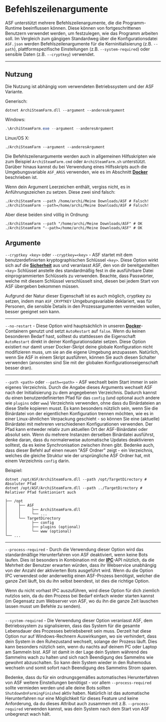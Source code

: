 # Befehlszeilenargumente

ASF unterstützt mehrere Befehlszeilenargumente, die die Programm-Runtime beeinflussen können. Diese können von fortgeschrittenen Benutzern verwendet werden, um festzulegen, wie das Programm arbeiten soll. Im Vergleich zum gängigen Standardweg über die Konfigurationsdatei `ASF.json` werden Befehlszeilenargumente für die Kerninitialisierung (z.B. `--path`), plattformspezifische Einstellungen (z.B. `--system-required`) oder sensible Daten (z.B. `--cryptkey`) verwendet.

* * *

## Nutzung

Die Nutzung ist abhängig vom verwendeten Betriebssystem und der ASF Variante.

Generisch:

```shell
dotnet ArchiSteamFarm.dll --argument --anderesArgument
```

Windows:

```powershell
.\ArchiSteamFarm.exe --argument --anderesArgument
```

Linux/OS X:

```shell
./ArchiSteamFarm --argument --anderesArgument
```

Die Befehlszeilenargumente werden auch in allgemeinen Hilfsskripten wie zum Beispiel `ArchiSteamFarm.cmd` oder `ArchiSteamFarm.sh` unterstützt. Darüber hinaus kannst du bei Verwendung eines Hilfsskripts auch die Umgebungsvariable `ASF_ARGS` verwenden, wie es im Abschnitt **[Docker](https://github.com/JustArchiNET/ArchiSteamFarm/wiki/Docker-de-DE#befehlszeilenargumente)** beschrieben ist.

Wenn dein Argument Leerzeichen enthält, vergiss nicht, es in Anführungszeichen zu setzen. Diese zwei sind falsch:

```shell
./ArchiSteamFarm --path /home/archi/Meine Downloads/ASF # Falsch!
./ArchiSteamFarm --path=/home/archi/Meine Downloads/ASF # Falsch!
```

Aber diese beiden sind völlig in Ordnung:

```shell
./ArchiSteamFarm --path "/home/archi/Meine Downloads/ASF" # OK
./ArchiSteamFarm "--path=/home/archi/Meine Downloads/ASF" # OK
```

## Argumente

`--cryptkey <key>` oder `--cryptkey=<key>` - ASF startet mit dem benutzerdefinierten kryptographischen Schlüssel `<key>`. Diese Option wirkt sich auf die **[Sicherheit](https://github.com/JustArchiNET/ArchiSteamFarm/wiki/Security-de-DE)** aus und veranlasst ASF, den von dir bereitgestellten `<key>` Schlüssel anstelle des standardmäßig fest in die ausführbare Datei einprogrammierten Schlüssels zu verwenden. Beachte, dass Passwörter, welche mit diesem Schlüssel verschlüsselt sind, diesen bei jedem Start von ASF übergeben bekommen müssen.

Aufgrund der Natur dieser Eigenschaft ist es auch möglich, cryptkey zu setzen, indem man `ASF_CRYPTKEY` Umgebungsvariable deklariert, was für Personen, die sensible Details in den Prozessargumenten vermeiden wollen, besser geeignet sein kann.

* * *

`--no-restart` - Diese Option wird hauptsächlich in unseren **[Docker](https://github.com/JustArchi/ArchiSteamFarm/wiki/Docker-de-DE)**-Containern genutzt und setzt `AutoRestart` auf `false`. Wenn du keinen besonderen Bedarf hast, solltest du stattdessen die Eigenschaft `AutoRestart` direkt in deiner Konfigurationsdatei setzen. Diese Option existiert nur damit unser Docker-Skript deine globale Konfiguration nicht modifizieren muss, um sie an die eigene Umgebung anzupassen. Natürlich, wenn Sie ASF in einem Skript ausführen, können Sie auch diesen Schalter verwenden (ansonsten sind Sie mit der globalen Konfigurationseigenschaft besser dran).

* * *

`--path <path>` oder `--path=<path>` - ASF wechselt beim Start immer in sein eigenes Verzeichnis. Durch die Angabe dieses Arguments wechselt ASF nach der Initialisierung zu dem angegebenen Verzeichnis. Dadurch kannst du einen benutzerdefinierten Pfad für das `config` (und optional auch andere wie `plugins` oder `www`) Verzeichnis verwenden, ohne dass du Binärdateien an diese Stelle kopieren musst. Es kann besonders nützlich sein, wenn Sie die Binärdatei von der eigentlichen Konfiguration trennen möchten, wie es in einer Linux-ähnlichen Verpackung geschieht - so können Sie eine (aktuelle) Binärdatei mit mehreren verschiedenen Konfigurationen verwenden. Der Pfad kann entweder relativ zum aktuellen Ort der ASF-Binärdatei oder absolut sein. Wenn du mehrere Instanzen derselben Binärdatei ausführst, denke daran, dass du normalerweise automatische Updates deaktivieren solltest, da es keine Synchronisation zwischen ihnen gibt. Bedenke auch, dass dieser Befehl auf einen neuen "ASF Ordner" zeigt - ein Verzeichnis, welches die gleiche Struktur wie der ursprüngliche ASF Ordner hat, mit einem Verzeichnis `config` darin.

Beispiel:

```shell
dotnet /opt/ASF/ArchiSteamFarm.dll --path /opt/TargetDirectory # Absoluter Pfad
dotnet /opt/ASF/ArchiSteamFarm.dll --path ../TargetDirectory # Relativer Pfad funktioniert auch
```

    ├── /opt
    │     ├── ASF
    │     │     ├── ArchiSteamFarm.dll
    │     │     └── ...
    │     └── TargetDirectory
    │           ├── config
    │           ├── plugins (optional)
    │           └── www (optional)
    └── ...
    

* * *

`--process-required` - Durch die Verwendung dieser Option wird das standardmäßige Herunterfahren von ASF deaktiviert, wenn keine Bots laufen. Dies ist besonders in Kombination mit der **[IPC](https://github.com/JustArchi/ArchiSteamFarm/wiki/IPC-de-DE)**-API nützlich, da die Mehrheit der Benutzer erwarten würden, dass ihr Webservice unabhängig von der Anzahl der aktivierten Bots ausgeführt wird. Wenn du die Option IPC verwendest oder anderweitig einen ASF-Prozess benötigst, welcher die ganze Zeit läuft, bis du ihn selbst beendest, ist dies die richtige Option.

Wenn du nicht vorhast IPC auszuführen, wird diese Option für dich ziemlich nutzlos sein, da du den Prozess bei Bedarf einfach wieder starten kannst (im Gegensatz zum Webserver von ASF, wo du ihn die ganze Zeit lauschen lassen musst um Befehle zu senden).

* * *

`--system-required` - Die Verwendung dieser Option veranlasst ASF, dem Betriebssystem zu signalisieren, dass das System für die gesamte Lebensdauer des Prozesses betriebsbereit sein muss. Derzeit hat diese Option nur auf Windows-Rechnern Auswirkungen, wo sie verhindert, dass dein System in den Ruhezustand wechselt, solange der Prozess läuft. Dies kann besonders nützlich sein, wenn du nachts auf deinem PC oder Laptop am Sammeln bist. ASF ist damit in der Lage dein System während des Sammelns wach zu halten und sich nach Beendigung des Sammelns wie gewohnt abzuschalten. So kann dein System wieder in den Ruhemodus wechseln und somit sofort nach Beendigung des Sammelns Strom sparen.

Bedenke, dass du für ein ordnungsgemäßes automatisches Herunterfahren von ASF weitere Einstellungen benötigst - vor allem `--process-required` sollte vermieden werden und alle deine Bots sollten `ShutdownOnFarmingFinished` aktiv haben. Natürlich ist das automatische Herunterfahren nur eine Möglichkeit für dieses Feature und keine Anforderung, da du dieses Attribut auch zusammen mit z.B. `--process-required` verwenden kannst, was dein System nach dem Start von ASF unbegrenzt wach hält.